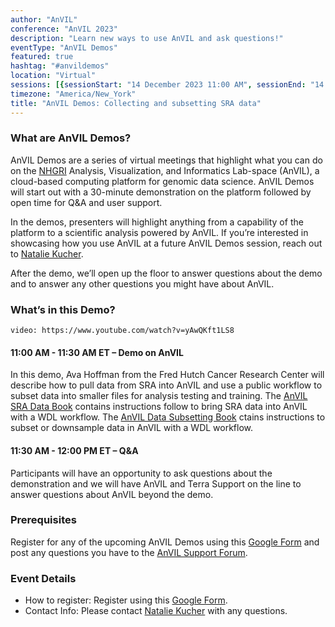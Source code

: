 ```yaml
---
author: "AnVIL"
conference: "AnVIL 2023"
description: "Learn new ways to use AnVIL and ask questions!"
eventType: "AnVIL Demos"
featured: true
hashtag: "#anvildemos"
location: "Virtual"
sessions: [{sessionStart: "14 December 2023 11:00 AM", sessionEnd: "14 December 2023 12:00 PM"}]
timezone: "America/New_York"
title: "AnVIL Demos: Collecting and subsetting SRA data"
---
```


<event-hero></event-hero>

### What are AnVIL Demos?

AnVIL Demos are a series of virtual meetings that highlight what you can do on the [NHGRI](https://www.genome.gov/) Analysis, Visualization, and Informatics Lab-space (AnVIL), a cloud-based computing platform for genomic data science. AnVIL Demos will start out with a 30-minute demonstration on the platform followed by open time for Q&A and user support.

In the demos, presenters will highlight anything from a capability of the platform to a scientific analysis powered by AnVIL. If you’re interested in showcasing how you use AnVIL at a future AnVIL Demos session, reach out to [Natalie Kucher](mailto:nkucher3@jhu.edu).

After the demo, we’ll open up the floor to answer questions about the demo and to answer any other questions you might have about AnVIL.

### What’s in this Demo?

`video: https://www.youtube.com/watch?v=yAwQKft1LS8`

#### 11:00 AM - 11:30 AM ET – Demo on AnVIL

In this demo, Ava Hoffman from the Fred Hutch Cancer Research Center will describe how to pull data from SRA into AnVIL and use a public workflow to subset data into smaller files for analysis testing and training. The [AnVIL SRA Data Book](https://hutchdatascience.org/AnVIL_SRA_Data/) contains instructions follow to bring SRA data into AnVIL with a WDL workflow. The [AnVIL Data Subsetting Book](https://hutchdatascience.org/AnVIL_Data_Subsetting/) ctains instructions to subset or downsample data in AnVIL with a WDL workflow.

#### 11:30 AM - 12:00 PM ET – Q&A

Participants will have an opportunity to ask questions about the demonstration and we will have AnVIL and Terra Support on the line to answer questions about AnVIL beyond the demo.

### Prerequisites

Register for any of the upcoming AnVIL Demos using this [Google Form](https://docs.google.com/forms/d/e/1FAIpQLSf1pcj3UNbVK1CQMkT8ULL7-UAefUj_RZ9uShYgqrbcvTKJOA/viewform) and post any questions you have to the [AnVIL Support Forum](https://help.anvilproject.org/).

### Event Details

- How to register: Register using this [Google Form](https://docs.google.com/forms/d/e/1FAIpQLSf1pcj3UNbVK1CQMkT8ULL7-UAefUj_RZ9uShYgqrbcvTKJOA/viewform).
- Contact Info: Please contact [Natalie Kucher](mailto:nkucher3@jhu.edu) with any questions.
